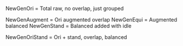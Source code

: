 NewGenOri       = Total raw, no overlap, just grouped

NewGenAugment   = Ori augmented overlap
NewGenEqui      = Augmented balanced
NewGenStand     = Balanced added with idle

NewGenOriStand  = Ori + stand, overlap, balanced

